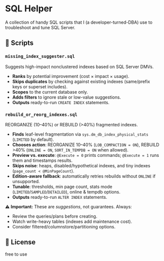 # SQL Helper

A collection of handy SQL scripts that I (a developer-turned-DBA) use to troubleshoot and tune SQL Server.

## 🎯 Scripts

### `missing_index_suggester.sql`

Suggests high-impact nonclustered indexes based on SQL Server DMVs.

* **Ranks** by potential improvement (cost × impact × usage).
* **Skips duplicates** by checking against existing indexes (same/prefix keys or superset includes).
* **Scopes** to the current database only.
* **Adds filters** to ignore stale or low-value suggestions.
* **Outputs** ready-to-run `CREATE INDEX` statements.

### `rebuild_or_reorg_indexes.sql`

REORGANIZE (10–40%) or REBUILD (>40%) fragmented indexes.

* **Finds** leaf-level fragmentation via `sys.dm_db_index_physical_stats` (`LIMITED` by default).
* **Chooses action**: REORGANIZE 10–40% (`LOB_COMPACTION = ON`), REBUILD >40% (`ONLINE = ON`, `SORT_IN_TEMPDB = ON` when allowed).
* **Preview vs. execute**: `@Execute = 0` prints commands; `@Execute = 1` runs them and timestamps results.
* **Skips noise**: heaps, disabled/hypothetical indexes, and tiny indexes (`page_count < @MinPageCount`).
* **Edition-aware fallback**: automatically retries rebuilds without `ONLINE` if unsupported.
* **Tunable**: thresholds, min page count, stats mode (`LIMITED`/`SAMPLED`/`DETAILED`), online & tempdb options.
* **Outputs** ready-to-run `ALTER INDEX` statements.

⚠️ **Important:** These are *suggestions*, not guarantees. Always:

* Review the queries/plans before creating.
* Watch write-heavy tables (indexes add maintenance cost).
* Consider filtered/columnstore/partitioning options.

## 📜 License

free to use 
